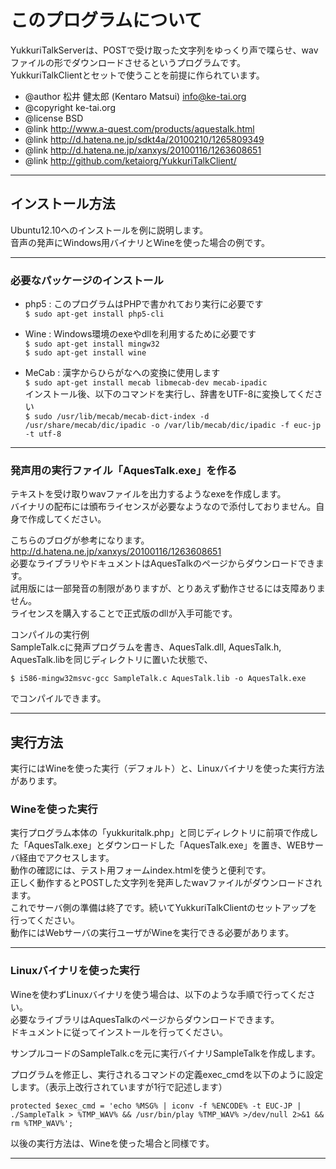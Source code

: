 # このプログラムについて

YukkuriTalkServerは、POSTで受け取った文字列をゆっくり声で喋らせ、wavファイルの形でダウンロードさせるというプログラムです。  
YukkuriTalkClientとセットで使うことを前提に作られています。  

* @author 松井 健太郎 (Kentaro Matsui) <info@ke-tai.org>
* @copyright ke-tai.org
* @license BSD
* @link http://www.a-quest.com/products/aquestalk.html
* @link http://d.hatena.ne.jp/sdkt4a/20100210/1265809349
* @link http://d.hatena.ne.jp/xanxys/20100116/1263608651
* @link http://github.com/ketaiorg/YukkuriTalkClient/

----

## インストール方法

Ubuntu12.10へのインストールを例に説明します。  
音声の発声にWindows用バイナリとWineを使った場合の例です。  

----

### 必要なパッケージのインストール

- php5 : このプログラムはPHPで書かれており実行に必要です  
`$ sudo apt-get install php5-cli`

- Wine : Windows環境のexeやdllを利用するために必要です  
`$ sudo apt-get install mingw32`  
`$ sudo apt-get install wine`

- MeCab : 漢字からひらがなへの変換に使用します  
`$ sudo apt-get install mecab libmecab-dev mecab-ipadic`  
インストール後、以下のコマンドを実行し、辞書をUTF-8に変換してください  
`$ sudo /usr/lib/mecab/mecab-dict-index -d /usr/share/mecab/dic/ipadic -o /var/lib/mecab/dic/ipadic -f euc-jp -t utf-8`  

----

### 発声用の実行ファイル「AquesTalk.exe」を作る

テキストを受け取りwavファイルを出力するようなexeを作成します。  
バイナリの配布には頒布ライセンスが必要なようなので添付しておりません。自身で作成してください。  

こちらのブログが参考になります。  
http://d.hatena.ne.jp/xanxys/20100116/1263608651  
必要なライブラリやドキュメントはAquesTalkのページからダウンロードできます。  
試用版には一部発音の制限がありますが、とりあえず動作させるには支障ありません。  
ライセンスを購入することで正式版のdllが入手可能です。  

コンパイルの実行例  
SampleTalk.cに発声プログラムを書き、AquesTalk.dll, AquesTalk.h, AquesTalk.libを同じディレクトリに置いた状態で、  

`$ i586-mingw32msvc-gcc SampleTalk.c AquesTalk.lib -o AquesTalk.exe`

でコンパイルできます。

----

## 実行方法

実行にはWineを使った実行（デフォルト）と、Linuxバイナリを使った実行方法があります。

### Wineを使った実行

実行プログラム本体の「yukkuritalk.php」と同じディレクトリに前項で作成した「AquesTalk.exe」とダウンロードした「AquesTalk.exe」を置き、WEBサーバ経由でアクセスします。  
動作の確認には、テスト用フォームindex.htmlを使うと便利です。  
正しく動作するとPOSTした文字列を発声したwavファイルがダウンロードされます。  
これでサーバ側の準備は終了です。続いてYukkuriTalkClientのセットアップを行ってください。  
動作にはWebサーバの実行ユーザがWineを実行できる必要があります。  

----

### Linuxバイナリを使った実行

Wineを使わずLinuxバイナリを使う場合は、以下のような手順で行ってください。  
必要なライブラリはAquesTalkのページからダウンロードできます。  
ドキュメントに従ってインストールを行ってください。

サンプルコードのSampleTalk.cを元に実行バイナリSampleTalkを作成します。

プログラムを修正し、実行されるコマンドの定義exec_cmdを以下のように設定します。（表示上改行されていますが1行で記述します）

`protected $exec_cmd = 'echo %MSG% | iconv -f %ENCODE% -t EUC-JP | ./SampleTalk > %TMP_WAV% && /usr/bin/play %TMP_WAV% >/dev/null 2>&1 && rm %TMP_WAV%';`

以後の実行方法は、Wineを使った場合と同様です。

----

